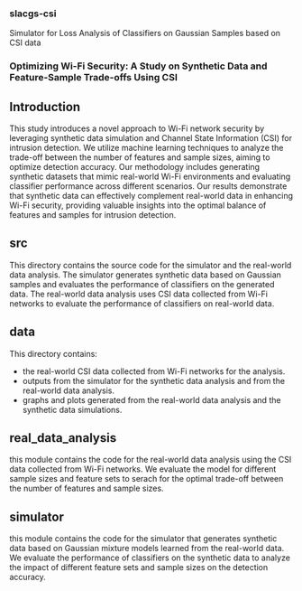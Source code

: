 ### slacgs-csi
Simulator for Loss Analysis of Classifiers on Gaussian Samples based on CSI data

### Optimizing Wi-Fi Security: A Study on Synthetic Data and Feature-Sample Trade-offs Using CSI

## Introduction

This study introduces a novel approach to Wi-Fi network security by leveraging synthetic data simulation and Channel 
State Information (CSI) for intrusion detection. We utilize machine learning techniques to analyze the trade-off between 
the number of features and sample sizes, aiming to optimize detection accuracy. Our methodology includes generating 
synthetic datasets that mimic real-world Wi-Fi environments and evaluating classifier performance across different 
scenarios. Our results demonstrate that synthetic data can effectively complement real-world data in enhancing 
Wi-Fi security, providing valuable insights into the optimal balance of features and samples for intrusion detection.

## src

This directory contains the source code for the simulator and the real-world data analysis. The simulator generates
synthetic data based on Gaussian samples and evaluates the performance of classifiers on the generated data. The real-world
data analysis uses CSI data collected from Wi-Fi networks to evaluate the performance of classifiers on real-world data.

## data

This directory contains:
- the real-world CSI data collected from Wi-Fi networks for the analysis. 
- outputs from the simulator for the synthetic data analysis and from the real-world data analysis.
- graphs and plots generated from the real-world data analysis and the synthetic data simulations.

## real_data_analysis

this module contains the code for the real-world data analysis using the CSI data collected from Wi-Fi networks. We 
evaluate the model for different sample sizes and feature sets to serach for the optimal trade-off between the number of
features and sample sizes.

## simulator

this module contains the code for the simulator that generates synthetic data based on Gaussian mixture models learned 
from the real-world data. We evaluate the performance of classifiers on the synthetic data to analyze the impact of 
different feature sets and sample sizes on the detection accuracy.